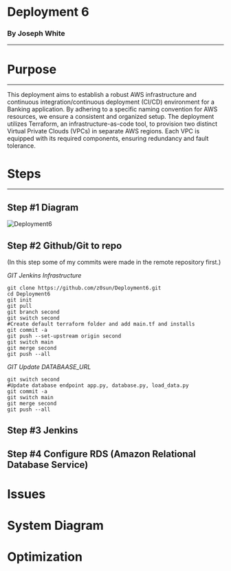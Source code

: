 # Deployment 6
### By Joseph White 

----------

# Purpose
----
This deployment aims to establish a robust AWS infrastructure and continuous integration/continuous deployment (CI/CD) environment for a Banking application. By adhering to a specific naming convention for AWS resources, we ensure a consistent and organized setup. The deployment utilizes Terraform, an infrastructure-as-code tool, to provision two distinct Virtual Private Clouds (VPCs) in separate AWS regions. Each VPC is equipped with its required components, ensuring redundancy and fault tolerance.

# Steps
----

## Step #1 Diagram

![Deployment6](https://github.com/z0sun/Deployment6/assets/135557197/c00cb983-a534-471e-a091-fd648440f251)

## Step #2 Github/Git to repo
(In this step some of my commits were made in the remote repository first.)

*GIT Jenkins Infrastructure*
```
git clone https://github.com/z0sun/Deployment6.git
cd Deployment6
git init
git pull
git branch second 
git switch second
#Create default terraform folder and add main.tf and installs
git commit -a 
git push --set-upstream origin second
git switch main
git merge second
git push --all
```
*GIT Update DATABAASE_URL*
```
git switch second
#Update database endpoint app.py, database.py, load_data.py 
git commit -a
git switch main
git merge second
git push --all
```
## Step #3 Jenkins

## Step #4 Configure RDS (Amazon Relational Database Service)

# Issues 

# System Diagram 

# Optimization
